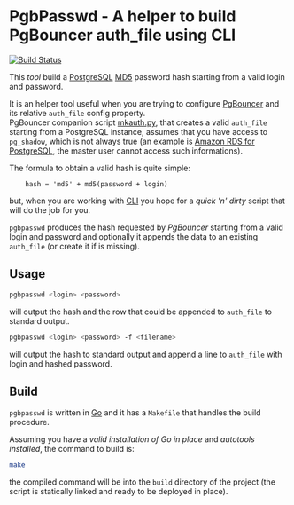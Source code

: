 # PgbPasswd - A helper to build PgBouncer auth_file using CLI

[![Build Status](https://travis-ci.org/torre76/pgbpasswd.svg?branch=master)](https://travis-ci.org/torre76/pgbpasswd)

This *tool* build a [PostgreSQL](https://www.postgresql.org) [MD5](https://en.wikipedia.org/wiki/MD5) password hash starting from a valid login and password.

It is an helper tool useful when you are trying to configure [PgBouncer](https://pgbouncer.github.io) and its relative `auth_file` config property.  
PgBouncer companion script [mkauth.py](https://github.com/pgbouncer/pgbouncer/blob/044082be9d6bc6577fe5700db917b3f48d20b87a/etc/mkauth.py), that creates a valid `auth_file` starting from a PostgreSQL instance, assumes that you have access to `pg_shadow`, which is not always true (an example is [Amazon RDS for PostgreSQL](https://aws.amazon.com/it/rds/postgresql/), the master user cannot access such informations).

The formula to obtain a valid hash is quite simple:

```
    hash = 'md5' + md5(password + login)
```

but, when you are working with [CLI](https://en.wikipedia.org/wiki/Command-line_interface) you hope for a *quick 'n' dirty* script that will do the job for you.

`pgbpasswd` produces the hash requested by *PgBouncer* starting from a valid login and password and optionally it appends the data to an existing `auth_file` (or create it if is missing).

## Usage

```bash
pgbpasswd <login> <password>
```

will output the hash and the row that could be appended to `auth_file` to standard output.

```bash
pgbpasswd <login> <password> -f <filename>
```

will output the hash to standard output and append a line to `auth_file` with login and hashed password.

## Build

`pgbpasswd` is written in [Go](https://golang.org) and it has a `Makefile` that handles the build procedure.

Assuming you have a *valid installation of Go in place* and *autotools installed*, the command to build is:

```bash
make
```

the compiled command will be into the `build` directory of the project (the script is statically linked and ready to be deployed in place).